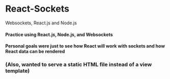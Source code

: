 # React-Sockets
Websockets, React.js and Node.js

#### Practice using React.js, Node.js, and Websockets
#### Personal goals were just to see how React will work with sockets and how React data can be rendered
### (Also, wanted to serve a static HTML file instead of a view template)
